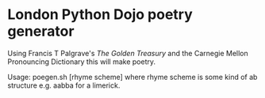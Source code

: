 # London Python Dojo poetry generator

Using Francis T Palgrave's *The Golden Treasury* and the Carnegie Mellon Pronouncing Dictionary this will make poetry.

Usage:
poegen.sh [rhyme scheme] where rhyme scheme is some kind of ab structure e.g. aabba for a limerick.
